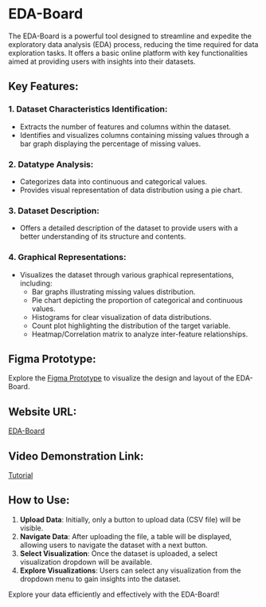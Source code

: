 # EDA-Board

The EDA-Board is a powerful tool designed to streamline and expedite the exploratory data analysis (EDA) process, reducing the time required for data exploration tasks. It offers a basic online platform with key functionalities aimed at providing users with insights into their datasets.

## Key Features:

### 1. Dataset Characteristics Identification:
- Extracts the number of features and columns within the dataset.
- Identifies and visualizes columns containing missing values through a bar graph displaying the percentage of missing values.

### 2. Datatype Analysis:
- Categorizes data into continuous and categorical values.
- Provides visual representation of data distribution using a pie chart.

### 3. Dataset Description:
- Offers a detailed description of the dataset to provide users with a better understanding of its structure and contents.

### 4. Graphical Representations:
- Visualizes the dataset through various graphical representations, including:
  - Bar graphs illustrating missing values distribution.
  - Pie chart depicting the proportion of categorical and continuous values.
  - Histograms for clear visualization of data distributions.
  - Count plot highlighting the distribution of the target variable.
  - Heatmap/Correlation matrix to analyze inter-feature relationships.

## Figma Prototype:
Explore the [Figma Prototype](https://www.figma.com/file/tIFJYLlh2gmCJEQnfqkYNm/EDA-Board?type=design&node-id=5%3A15&mode=design&t=YJzbAhmoD1EKn95o-1) to visualize the design and layout of the EDA-Board.

## Website URL: 
[EDA-Board](https://eda-board.netlify.app/)

## Video Demonstration Link: 
[Tutorial]() 

## How to Use:
1. **Upload Data**: Initially, only a button to upload data (CSV file) will be visible.
2. **Navigate Data**: After uploading the file, a table will be displayed, allowing users to navigate the dataset with a next button.
3. **Select Visualization**: Once the dataset is uploaded, a select visualization dropdown will be available.
4. **Explore Visualizations**: Users can select any visualization from the dropdown menu to gain insights into the dataset.

Explore your data efficiently and effectively with the EDA-Board!
